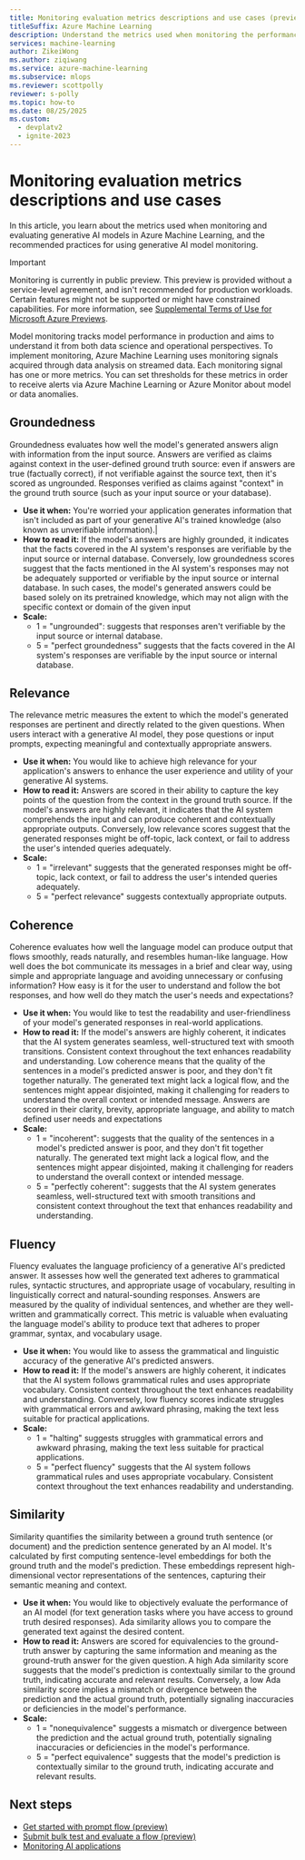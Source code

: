 ```yaml
---
title: Monitoring evaluation metrics descriptions and use cases (preview)
titleSuffix: Azure Machine Learning
description: Understand the metrics used when monitoring the performance of generative AI models deployed to production on Azure Machine Learning.
services: machine-learning
author: ZikeiWong
ms.author: ziqiwang
ms.service: azure-machine-learning
ms.subservice: mlops
ms.reviewer: scottpolly
reviewer: s-polly
ms.topic: how-to
ms.date: 08/25/2025
ms.custom:
  - devplatv2
  - ignite-2023
---
```



# Monitoring evaluation metrics descriptions and use cases

In this article, you learn about the metrics used when monitoring and evaluating generative AI models in Azure Machine Learning, and the recommended practices for using generative AI model monitoring.

> [!IMPORTANT]
> Monitoring is currently in public preview. This preview is provided without a service-level agreement, and isn't recommended for production workloads. Certain features might not be supported or might have constrained capabilities.
> For more information, see [Supplemental Terms of Use for Microsoft Azure Previews](https://azure.microsoft.com/support/legal/preview-supplemental-terms/).

Model monitoring tracks model performance in production and aims to understand it from both data science and operational perspectives. To implement monitoring, Azure Machine Learning uses monitoring signals acquired through data analysis on streamed data.  Each monitoring signal has one or more metrics. You can set thresholds for these metrics in order to receive alerts via Azure Machine Learning or Azure Monitor about model or data anomalies.

## Groundedness
Groundedness evaluates how well the model's generated answers align with information from the input source. Answers are verified as claims against context in the user-defined ground truth source: even if answers are true (factually correct), if not verifiable against the source text, then it's scored as ungrounded. Responses verified as claims against "context" in the ground truth source (such as your input source or your database). 
- **Use it when:** You're worried your application generates information that isn't included as part of your generative AI's trained knowledge (also known as unverifiable information).|
- **How to read it:** If the model's answers are highly grounded, it indicates that the facts covered in the AI system's responses are verifiable by the input source or internal database. Conversely, low groundedness scores suggest that the facts mentioned in the AI system's responses may not be adequately supported or verifiable by the input source or internal database. In such cases, the model's generated answers could be based solely on its pretrained knowledge, which may not align with the specific context or domain of the given input
- **Scale:** 
    - 1 = "ungrounded": suggests that responses aren't verifiable by the input source or internal database. 
    - 5 = "perfect groundedness" suggests that the facts covered in the AI system's responses are verifiable by the input source or internal database. 

## Relevance
The relevance metric measures the extent to which the model's generated responses are pertinent and directly related to the given questions. When users interact with a generative AI model, they pose questions or input prompts, expecting meaningful and contextually appropriate answers.
- **Use it when:** You would like to achieve high relevance for your application's answers to enhance the user experience and utility of your generative AI systems.
- **How to read it:** Answers are scored in their ability to capture the key points of the question from the context in the ground truth source. If the model's answers are highly relevant, it indicates that the AI system comprehends the input and can produce coherent and contextually appropriate outputs. Conversely, low relevance scores suggest that the generated responses might be off-topic, lack context, or fail to address the user's intended queries adequately.    
- **Scale:**
    - 1 = "irrelevant" suggests that the generated responses might be off-topic, lack context, or fail to address the user's intended queries adequately.    
    - 5 = "perfect relevance" suggests contextually appropriate outputs. 

## Coherence
Coherence evaluates how well the language model can produce output that flows smoothly, reads naturally, and resembles human-like language. How well does the bot communicate its messages in a brief and clear way, using simple and appropriate language and avoiding unnecessary or confusing information? How easy is it for the user to understand and follow the bot responses, and how well do they match the user's needs and expectations? 
- **Use it when:** You would like to test the readability and user-friendliness of your model's generated responses in real-world applications.
- **How to read it:** If the model's answers are highly coherent, it indicates that the AI system generates seamless, well-structured text with smooth transitions. Consistent context throughout the text enhances readability and understanding. Low coherence means that the quality of the sentences in a model's predicted answer is poor, and they don't fit together naturally. The generated text might lack a logical flow, and the sentences might appear disjointed, making it challenging for readers to understand the overall context or intended message. Answers are scored in their clarity, brevity, appropriate language, and ability to match defined user needs and expectations 
- **Scale:**
    - 1 = "incoherent": suggests that the quality of the sentences in a model's predicted answer is poor, and they don't fit together naturally. The generated text might lack a logical flow, and the sentences might appear disjointed, making it challenging for readers to understand the overall context or intended message.
    - 5 = "perfectly coherent": suggests that the AI system generates seamless, well-structured text with smooth transitions and consistent context throughout the text that enhances readability and understanding. 

## Fluency
Fluency evaluates the language proficiency of a generative AI's predicted answer. It assesses how well the generated text adheres to grammatical rules, syntactic structures, and appropriate usage of vocabulary, resulting in linguistically correct and natural-sounding responses. Answers are measured by the quality of individual sentences, and whether are they well-written and grammatically correct. This metric is valuable when evaluating the language model's ability to produce text that adheres to proper grammar, syntax, and vocabulary usage. 
- **Use it when:** You would like to assess the grammatical and linguistic accuracy of the generative AI's predicted answers.
- **How to read it:** If the model's answers are highly coherent, it indicates that the AI system follows grammatical rules and uses appropriate vocabulary. Consistent context throughout the text enhances readability and understanding. Conversely, low fluency scores indicate struggles with  grammatical errors and awkward phrasing, making the text less suitable for practical applications.  
- **Scale:**
    - 1 = "halting" suggests struggles with grammatical errors and awkward phrasing, making the text less suitable for practical applications.  
    - 5 = "perfect fluency" suggests that the AI system follows grammatical rules and uses appropriate vocabulary. Consistent context throughout the text enhances readability and understanding. 

## Similarity 
Similarity quantifies the similarity between a ground truth sentence (or document) and the prediction sentence generated by an AI model. It's calculated by first computing sentence-level embeddings for both the ground truth and the model's prediction. These embeddings represent high-dimensional vector representations of the sentences, capturing their semantic meaning and context. 
- **Use it when:** You would like to objectively evaluate the performance of an AI model (for text generation tasks where you have access to ground truth desired responses). Ada similarity allows you to compare the generated text against the desired content.
- **How to read it:** Answers are scored for equivalencies to the ground-truth answer by capturing the same information and meaning as the ground-truth answer for the given question. A high Ada similarity score suggests that the model's prediction is contextually similar to the ground truth, indicating accurate and relevant results. Conversely, a low Ada similarity score implies a mismatch or divergence between the prediction and the actual ground truth, potentially signaling inaccuracies or deficiencies in the model's performance.
- **Scale:**
    - 1 = "nonequivalence" suggests a mismatch or divergence between the prediction and the actual ground truth, potentially signaling inaccuracies or deficiencies in the model's performance.
    - 5 = "perfect equivalence" suggests that the model's prediction is contextually similar to the ground truth, indicating accurate and relevant results. 

## Next steps

- [Get started with prompt flow (preview)](get-started-prompt-flow.md)
- [Submit bulk test and evaluate a flow (preview)](how-to-bulk-test-evaluate-flow.md)
- [Monitoring AI applications](how-to-monitor-generative-ai-applications.md)
